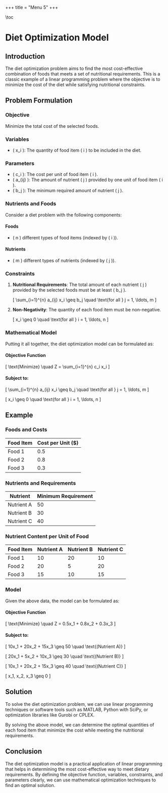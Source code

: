 +++
title = "Menu 5"
+++

\toc

# Diet Optimization Model

## Introduction

The diet optimization problem aims to find the most cost-effective combination of foods that meets a set of nutritional requirements. This is a classic example of a linear programming problem where the objective is to minimize the cost of the diet while satisfying nutritional constraints.

## Problem Formulation

### Objective

Minimize the total cost of the selected foods.

### Variables

- \( x_i \): The quantity of food item \( i \) to be included in the diet.

### Parameters

- \( c_i \): The cost per unit of food item \( i \).
- \( a_{ij} \): The amount of nutrient \( j \) provided by one unit of food item \( i \).
- \( b_j \): The minimum required amount of nutrient \( j \).

### Nutrients and Foods

Consider a diet problem with the following components:

#### Foods
- \( n \) different types of food items (indexed by \( i \)).
  
#### Nutrients
- \( m \) different types of nutrients (indexed by \( j \)).

### Constraints

1. **Nutritional Requirements**: The total amount of each nutrient \( j \) provided by the selected foods must be at least \( b_j \).
   
   \[
   \sum_{i=1}^{n} a_{ij} x_i \geq b_j \quad \text{for all } j = 1, \ldots, m
   \]

2. **Non-Negativity**: The quantity of each food item must be non-negative.
   
   \[
   x_i \geq 0 \quad \text{for all } i = 1, \ldots, n
   \]

### Mathematical Model

Putting it all together, the diet optimization model can be formulated as:

#### Objective Function

\[
\text{Minimize} \quad Z = \sum_{i=1}^{n} c_i x_i
\]

#### Subject to:

\[
\sum_{i=1}^{n} a_{ij} x_i \geq b_j \quad \text{for all } j = 1, \ldots, m
\]

\[
x_i \geq 0 \quad \text{for all } i = 1, \ldots, n
\]

## Example

### Foods and Costs

| Food Item | Cost per Unit (\$) |
|-----------|--------------------|
| Food 1    | 0.5                |
| Food 2    | 0.8                |
| Food 3    | 0.3                |

### Nutrients and Requirements

| Nutrient   | Minimum Requirement |
|------------|---------------------|
| Nutrient A | 50                  |
| Nutrient B | 30                  |
| Nutrient C | 40                  |

### Nutrient Content per Unit of Food

| Food Item | Nutrient A | Nutrient B | Nutrient C |
|-----------|------------|------------|------------|
| Food 1    | 10         | 20         | 10         |
| Food 2    | 20         | 5          | 20         |
| Food 3    | 15         | 10         | 15         |

### Model

Given the above data, the model can be formulated as:

#### Objective Function

\[
\text{Minimize} \quad Z = 0.5x_1 + 0.8x_2 + 0.3x_3
\]

#### Subject to:

\[
10x_1 + 20x_2 + 15x_3 \geq 50 \quad \text{(Nutrient A)}
\]

\[
20x_1 + 5x_2 + 10x_3 \geq 30 \quad \text{(Nutrient B)}
\]

\[
10x_1 + 20x_2 + 15x_3 \geq 40 \quad \text{(Nutrient C)}
\]

\[
x_1, x_2, x_3 \geq 0
\]

## Solution

To solve the diet optimization problem, we can use linear programming techniques or software tools such as MATLAB, Python with SciPy, or optimization libraries like Gurobi or CPLEX.

By solving the above model, we can determine the optimal quantities of each food item that minimize the cost while meeting the nutritional requirements.

## Conclusion

The diet optimization model is a practical application of linear programming that helps in determining the most cost-effective way to meet dietary requirements. By defining the objective function, variables, constraints, and parameters clearly, we can use mathematical optimization techniques to find an optimal solution.

